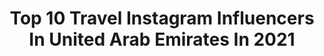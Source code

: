 ---
title: Top 10 Travel Instagram Influencers In United Arab Emirates In 2021
description: >-
  Find top travel Instagram influencers in United Arab Emirates in 2021. Most popular hashtags: #dubai #mydubai #travel #maldives.
platform: Instagram
hits: 385
text_top: Analyze the most popular Instagram profiles on inBeat.
text_bottom: Our search engine aggregates 385 Instagram influencers like this in United Arab Emirates for you to connect with.
profiles:
  - username: "_inside.dubai_"
    fullname: >-
      INSIDE DUBAI
    bio: >-
      𝗧𝗮𝗸𝗶𝗻𝗴 𝘆𝗼𝘂 𝗜𝗡𝗦𝗜𝗗𝗘 𝗗𝘂𝗯𝗮𝗶 🇦🇪 ▪️All Access into everything Dubai ▪️BTS your Fave Hotels & Venues ▪️News & Reviews Travel | Tourism | Fashion | Lifestyle
    location: "United Arab Emirates"
    followers: 23767
    engagement: 1300
    commentsToLikes: 0.151237
    id: ck5hldlmok0we0i11xyeq5mcx
    verified: false
    hashtags: "#lifestyle, #insidelifestylegroup, #insidelifestyle, #dubai"
  - username: "fata.hasanovic"
    fullname: >-
      Fata Hasanovic
    bio: >-
      TRAVEL x BEAUTY x FASHION 📍 Living in #dubai IMPRESSUM : @impressum.fata #Podcast : Fataland #tiktok: Fata.hasanovic
    location: "United Arab Emirates"
    followers: 449873
    engagement: 271
    commentsToLikes: 0.045620
    id: ck15s5laqbc4b0i19770uqclw
    verified: true
    hashtags: "#musicmonday, #dxb, #fata, #travel"
  - username: "ihuoma_eze"
    fullname: >-
      Ihuoma Eze 🇳🇬🇦🇪
    bio: >-
      Visual storyteller 📸 Hey there, I'm a Youtuber 🎥 Lifestyle + Travel 📩| quieeneteze799@gmail.com Shop @omaa_beauty_store__
    location: "United Arab Emirates"
    followers: 15602
    engagement: 858
    commentsToLikes: 0.061174
    id: ckap5fyj0biam0i78mg21i5fq
    verified: false
    hashtags: "#lagosblogger, #dametraveler, #maldives, #travelblogger"
  - username: "shorty_7_"
    fullname: >-
      Sajad Mohammed ‏𓅓
    bio: >-
      📍Dubai | دبي 🇦🇪 Banker 🏦| Business🔝|Travel ✈️ Owner Of @91minis 💥 @mawazien 🏡
    location: "United Arab Emirates"
    followers: 19596
    engagement: 360
    commentsToLikes: 0.090712
    id: ck5hchchyi2ry0i116yy0mor5
    verified: false
    hashtags: "#happy, #success, #yeezy, #mydubai"
  - username: "kikikeerati"
    fullname: >-
      Kiki Keerati
    bio: >-
      Asian girl living in Dubai Fashion | Beauty | Travel | Lifestyle ✈️ A Frequent flyer 📩 DM for work
    location: "United Arab Emirates"
    followers: 74844
    engagement: 540
    commentsToLikes: 0.026544
    id: ck5q9owxfc8f50i11biwwxw3b
    verified: false
    hashtags: "#blogger, #hotel, #mydubai, #ootd"
  - username: "pun_sheth"
    fullname: >-
      Punam
    bio: >-
      Dubai 🇦🇪 #mydubai Wifey to the best hubby ❤️ BoyMama-to-be 💙🥰 Travel Junkie 🌍Yaaaasss 😉✌ On a spiritual journey 👣 Spread Love, Stay Happy, Be Kind 💋
    location: "United Arab Emirates"
    followers: 9344
    engagement: 812
    commentsToLikes: 0.060680
    id: ckap43k7o5osg0i78v9ciciaw
    verified: false
    hashtags: "#photographybyhubby, #blessed, #bumpshot, #boymama"
  - username: "maxwyatt_"
    fullname: >-
      Max Wyatt
    bio: >-
      Living in Dubai / travel / fitness / YouTube🌴
    location: "United Arab Emirates"
    followers: 823561
    engagement: 317
    commentsToLikes: 0.021100
    id: ck5c4yhlw2dog0i11xxm6w385
    verified: false
    hashtags: "#rio, #travel, #explore"
  - username: "measlychocolate"
    fullname: >-
      PATTY | CONTENT CREATOR
    bio: >-
      DXB | FRA German in Dubai 🌴 Travel | Fashion | Lifestyle 📸 @dubaidesert.diary 💍 @janiskien
    location: "United Arab Emirates"
    followers: 26839
    engagement: 195
    commentsToLikes: 0.090983
    id: ck134ulwfy9hn0i19vg6lliup
    verified: false
    hashtags: "#dubaidesert, #expatindubai, #dubaiexpat, #discoverdubai"
  - username: "sammysreel"
    fullname: >-
      S A M I N A | ثمينة
    bio: >-
      📍 Lifestyle | Dubai 🇦🇪 Tv Show Host | Destination Specialist | PR • Style • Food • Travel • Beauty •
    location: "United Arab Emirates"
    followers: 59076
    engagement: 163
    commentsToLikes: 0.087226
    id: ck13cqrf81pf60i19h8ewn0ga
    verified: false
    hashtags: "#dubai30x30, #fitnessindxb, #dubaifitness, #dubaifitnesschallenge"
  - username: "philipe0410"
    fullname: >-
      Felipe | فيليب
    bio: >-
      Menstyle - Lifestyle - Luxury Travels 📍#Dubai 👻 Snap: Philipe0410 📩 felipeandres10@hotmail.com
    location: "United Arab Emirates"
    followers: 86144
    engagement: 157
    commentsToLikes: 0.061165
    id: ck0w1yt1alsxz0i19hfhq8wbn
    verified: false
    hashtags: "#visitdubai, #travelblogger, #hotels, #weekend"
---